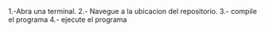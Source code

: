 1.-Abra una terminal.
2.- Navegue a la ubicacion del repositorio.
3.- compile el programa
4.- ejecute el programa

